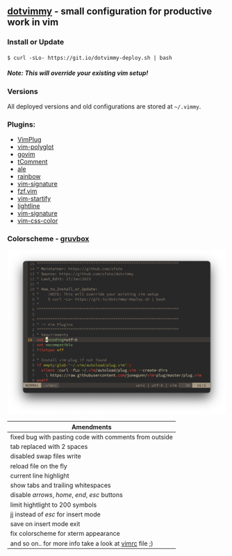 ## [dotvimmy](https://github.com/sfate/dotvimmy) - small configuration for productive work in vim

### Install or Update
`$ curl -sLo- https://git.io/dotvimmy-deploy.sh | bash`
##### *Note*: This will override your existing vim setup!

### Versions
All deployed versions and old configurations are stored at `~/.vimmy`.

### Plugins:
* [VimPlug](https://github.com/junegunn/vim-plug)
* [vim-polyglot](https://github.com/sheerun/vim-polyglot)
* [govim](https://github.com/govim/govim)
* [tComment](https://github.com/vim-scripts/tComment)
* [ale](https://github.com/dense-analysis/ale)
* [rainbow](https://github.com/luochen1990/rainbow)
* [vim-signature](https://github.com/kshenoy/vim-signature)
* [fzf.vim](https://github.com/junegunn/fzf.vim)
* [vim-startify](https://github.com/mhinz/vim-startify)
* [lightline](https://github.com/itchyny/lightline.vim)
* [vim-signature](https://github.com/kshenoy/vim-signature)
* [vim-css-color](https://github.com/ap/vim-css-color)

### Colorscheme - [gruvbox](https://github.com/gruvbox-community/gruvbox)
![Colorscheme preview](/preview.png)

|Amendments|
|---|
|fixed bug with pasting code with comments from outside|
|tab replaced with 2 spaces|
|disabled swap files write|
|reload file on the fly|
|current line highlight|
|show tabs and trailing whitespaces|
|disable *arrows*, *home*, *end*, *esc* buttons|
|limit hightlight to 200 symbols|
|jj instead of *esc* for insert mode|
|save on insert mode exit|
|fix colorscheme for xterm appearance|
|and so on.. for more info take a look at [vimrc](https://github.com/sfate/dotvimmy/blob/master/vimrc) file ;)|
